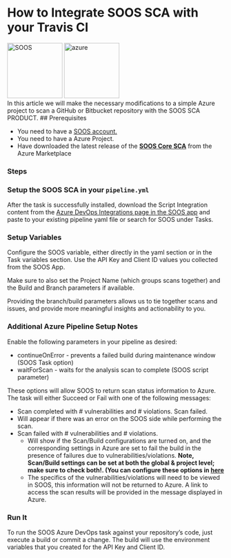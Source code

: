 # How to Integrate SOOS SCA with your Travis CI
<div>
<img src="../assets/img/SOOS-Icon.png" alt="SOOS" width="128" height="128">
<img src="../assets/img/azure.png" alt="azure" width="128" height="128">
</div>
In this article we will make the necessary modifications to a simple Azure project to scan a GitHub or Bitbucket repository with the SOOS SCA PRODUCT.
## Prerequisites

- You need to have a [SOOS account.](https://app.soos.io/register)
- You need to have a Azure Project.
- Have downloaded the latest release of the [**SOOS Core SCA**](https://azuremarketplace.microsoft.com/en-us/marketplace/apps/soos1643899774087.soos_msft?tab=Overview) from the Azure Marketplace

### Steps

### **Setup the SOOS SCA in your `pipeline.yml`**
After the task is successfully installed, download the Script Integration content from the [Azure DevOps Integrations page in the SOOS app](https://app.soos.io/integrate/sca?id=azure-devops) and paste to your existing pipeline yaml file or search for SOOS under Tasks.

### **Setup Variables**
Configure the SOOS variable, either directly in the yaml section or in the Task variables section.   Use the API Key and Client ID values you collected from the SOOS App.

Make sure to also set the Project Name (which groups scans together) and the Build and Branch parameters if available.

Providing the branch/build parameters allows us to tie together scans and issues, and provide more meaningful insights and actionability to you.

### **Additional Azure Pipeline Setup Notes**
Enable the following parameters in your pipeline as desired:

* continueOnError - prevents a failed build during maintenance window (SOOS Task option)
* waitForScan - waits for the analysis scan to complete (SOOS script parameter)

These options will allow SOOS to return scan status information to Azure.  The task will either Succeed or Fail with one of the following messages:

* Scan completed with # vulnerabilities and # violations.
Scan failed.
* Will appear if there was an error on the SOOS side while performing the scan.
* Scan failed with # vulnerabilities and # violations.
    * Will show if the Scan/Build configurations are turned on, and the corresponding settings in Azure are set to fail the build in the presence of failures due to vulnerabilities/violations. **Note, Scan/Build settings can be set at both the global & project level; make sure to check both!. (You can configure these options in [here](https://app.soos.io/settings/global)**
    * The specifics of the vulnerabilities/violations will need to be viewed in SOOS, this information will not be returned to Azure.  A link to access the scan results will be provided in the message displayed in Azure.

### Run It
To run the SOOS Azure DevOps task against your repository’s code, just execute a build or commit a change. The build will use the environment variables that you created for the API Key and Client ID.